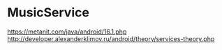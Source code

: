 # MusicService
https://metanit.com/java/android/16.1.php http://developer.alexanderklimov.ru/android/theory/services-theory.php
